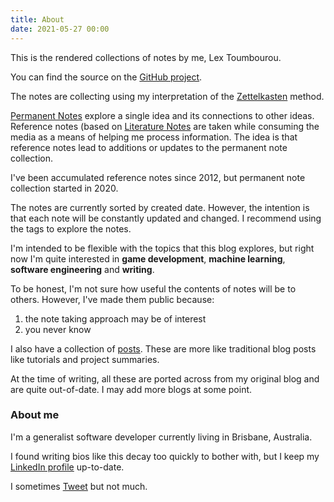 ```yaml
---
title: About
date: 2021-05-27 00:00
---
```


This is the rendered collections of notes by me, Lex Toumbourou.

You can find the source on the [GitHub project](https://github.com/lextoumbourou/notes).

The notes are collecting using my interpretation of the [Zettelkasten](https://en.wikipedia.org/wiki/Zettelkasten) method.

[Permanent Notes](permanent/permanent-notes.md) explore a single idea and its connections to other ideas. Reference notes (based on [Literature Notes](permanent/literature-notes.md) are taken while consuming the media as a means of helping me process information. The idea is that reference notes lead to additions or updates to the permanent note collection.

I've been accumulated reference notes since 2012, but permanent note collection started in 2020.

The notes are currently sorted by created date. However, the intention is that each note will be constantly updated and changed. I recommend using the tags to explore the notes.

I'm intended to be flexible with the topics that this blog explores, but right now I'm quite interested in **game development**, **machine learning**, **software engineering** and **writing**.

To be honest, I'm not sure how useful the contents of notes will be to others. However, I've made them public because:

1. the note taking approach may be of interest
2. you never know

I also have a collection of [posts](/category/posts.html). These are more like traditional blog posts like tutorials and project summaries.

At the time of writing, all these are ported across from my original blog and are quite out-of-date. I may add more blogs at some point.

### About me

I'm a generalist software developer currently living in Brisbane, Australia.

I found writing bios  like this decay too quickly to bother with, but I keep my [LinkedIn profile](https://www.linkedin.com/in/lextoumbourou/) up-to-date.

I sometimes [Tweet](https://twitter.com/lexandstuff) but not much.
